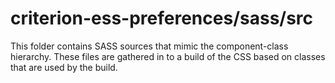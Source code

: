 # criterion-ess-preferences/sass/src

This folder contains SASS sources that mimic the component-class hierarchy. These files
are gathered in to a build of the CSS based on classes that are used by the build.
